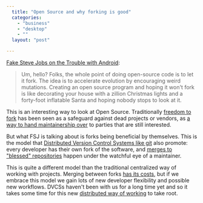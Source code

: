 ```yaml
---
  title: "Open Source and why forking is good"
  categories: 
    - "business"
    - "desktop"
    - ""
  layout: "post"

---
```

<p>
<a href="http://www.fakesteve.net/2009/10/trouble-with-android-contd.html">Fake Steve Jobs on the Trouble with Android</a>:
</p><blockquote>
Um, hello? Folks, the whole point of doing open-source code is to let it fork. The idea is to accelerate evolution by encouraging weird mutations. Creating an open source program and hoping it won't fork is like decorating your house with a zillion Christmas lights and a forty-foot inflatable Santa and hoping nobody stops to look at it.
</blockquote><p>
This is an interesting way to look at Open Source. Traditionally <a href="http://fsfe.org/about/basics/freesoftware.en.html">freedom to fork</a> has been seen as a safeguard against dead projects or vendors, as <a href="http://bergie.iki.fi/blog/free_software_at_work-openpsa2_is_making_a_return/">a way to hand maintainership over</a> to parties that are still interested. 
</p><p>
But what FSJ is talking about is forks being beneficial by themselves. This is the model that <a href="http://carsonified.com/blog/web-apps/why-you-should-switch-from-subversion-to-git/">Distributed Version Control Systems like git</a> also promote: every developer has their own fork of the software, and <a href="http://whygitisbetterthanx.com/#any-workflow">merges to "blessed" repositories</a> happen under the watchful eye of a maintainer.
</p><p>
This is quite a different model than the traditional centralized way of working with projects. Merging between forks <a href="http://blogs.gnome.org/bolsh/2009/09/28/estimating-merge-costs/">has its costs</a>, but if we embrace this model we gain lots of new developer flexibility and possible new workflows. DVCSs haven't been with us for a long time yet and so it takes some time for this new <a href="http://blog.pdark.de/2009/02/05/distributed-software-development-with-git/">distributed way of working</a> to take root.
</p>